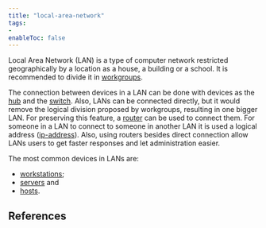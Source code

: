 ```yaml
---
title: "local-area-network"
tags:
- 
enableToc: false
---
```


Local Area Network (LAN) is a type of computer network restricted geographically by a location as a house, a building or a school. It is recommended to divide it in [workgroups](notes/workgroups.md).

The connection between devices in a LAN can be done with devices as the [hub](notes/hub.md) and the [switch](notes/switch.md). Also, LANs can be connected directly, but it would remove the logical division proposed by workgroups, resulting in one bigger LAN. For preserving this feature, a [router](notes/router.md) can be used to connect them. For someone in a LAN to connect to someone in another LAN it is used a logical address ([ip-address](notes/ip-address.md)). Also, using routers besides direct connection allow LANs users to get faster responses and let administration easier.

The most common devices in LANs are:
- [workstations](notes/workstations.md);
- [servers](notes/servers.md) and
- [hosts](notes/hosts.md).

## References

